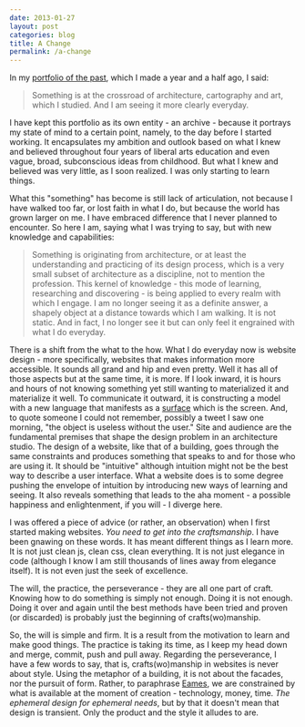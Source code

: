 ```yaml
---
date: 2013-01-27
layout: post
categories: blog
title: A Change
permalink: /a-change
---
```

In my [portfolio of the past](http://oldwork.tumblr.com/), which I made a year and a half ago, I said:

> Something is at the crossroad of architecture, cartography and art,
> which I studied. And I am seeing it more clearly everyday.

I have kept this portfolio as its own entity - an archive - because it portrays my state of mind to a certain point,
namely, to the day before I started working. It encapsulates my ambition and outlook based on what I knew and believed
throughout four years of liberal arts education and even vague, broad, subconscious ideas from childhood. But what I knew
and believed was very little, as I soon realized. I was only starting to learn things.

What this "something" has become is still lack of articulation, not because I have walked too far, or lost faith in what
I do, but because the world has grown larger on me. I have embraced difference that I never planned to encounter. 
So here I am, saying what I was trying to say, but with new knowledge and capabilities:

> Something is originating from architecture, or at least the understanding and practicing
> of its design process, which is a very small subset of architecture as a discipline, not
> to mention the profession. This kernel of knowledge - this mode of learning,
> researching and discovering - is being applied to every realm with which I engage.
> I am no longer seeing it as a definite answer, a shapely object at a distance towards
> which I am walking. It is not static. And in fact, I no longer see it but can only feel it
> engrained with what I do everyday.

There is a shift from the what to the how. What I do everyday now is website design - more specifically,
websites that makes information more accessible. It sounds all grand and hip and even pretty. Well it has
all of those aspects but at the same time, it is more. If I look inward, it is hours and hours of not 
knowing something yet still wanting to materialized it and materialize it well. To communicate it outward, it is constructing a model
with a new language that manifests as a [surface](http://en.wikipedia.org/wiki/User_interface) 
which is the screen. And, to quote someone I could not remember, possibly a tweet I saw one morning,
"the object is useless without the user." Site and audience are the fundamental
premises that shape the design problem in an architecture studio. The design of a website, like that of a building, 
goes through the same constraints and produces something that speaks to and for those who are using it. It should be 
"intuitive" although intuition might not be the best way to describe a user interface. What a website does is to some degree 
pushing the envelope of intuition by introducing new ways of learning and seeing. It also reveals something that leads
to the aha moment - a possible happiness and enlightenment, if you will - I diverge here.

I was offered a piece of advice (or rather, an observation) when I first started making websites. _You need to get into the craftsmanship_.
I have been gnawing on these words. It has meant different things as I learn more. It is not just clean js, clean css, clean everything.
It is not just elegance in code (although I know I am still thousands of lines away from elegance itself). It is not even just the seek
of excellence. 

The will, the practice, the perseverance - they are all one part of craft. Knowing how to do something is simply not enough.
Doing it is not enough. Doing it over and again until the best methods have been tried and proven (or discarded)
is probably just the beginning of crafts(wo)manship.

So, the will is simple and firm. It is a result from the motivation to learn and make good things. The practice is taking its time, as I keep
my head down and merge, commit, push and pull away. Regarding the perseverance, I have a few words to say, that is, crafts(wo)manship in
websites is never about style. Using the metaphor of a building, it is not about the facades, nor the pursuit of form.
Rather, to paraphrase [Eames](http://markwunsch.com/blog/2008/09/27/design-q-a-with-charles-eames.html), we are constrained by what 
is available at the moment of creation - technology, money, time. _The ephemeral design for ephemeral needs_,
but by that it doesn't mean that design is transient. Only the product and the style it alludes to are.